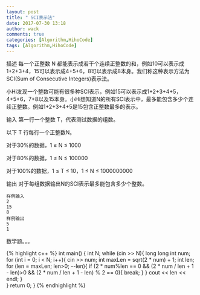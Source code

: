 ```yaml
---
layout: post
title: " SCI表示法"
date: 2017-07-30 13:18
author: wack
comments: true
categories: [Algorithm,HihoCode]
tags: [Algorithm,HihoCode]
---
```


描述
每一个正整数 N 都能表示成若干个连续正整数的和，例如10可以表示成1+2+3+4，15可以表示成4+5+6，8可以表示成8本身。我们称这种表示方法为SCI(Sum of Consecutive Integers)表示法。  

小Hi发现一个整数可能有很多种SCI表示，例如15可以表示成1+2+3+4+5，4+5+6，7+8以及15本身。小Hi想知道N的所有SCI表示中，最多能包含多少个连续正整数。例如1+2+3+4+5是15包含正整数最多的表示。

输入
第一行一个整数 T，代表测试数据的组数。  

以下 T 行每行一个正整数N。  

对于30%的数据，1 ≤ N ≤ 1000  

对于80%的数据，1 ≤ N ≤ 100000  

对于100%的数据，1 ≤ T ≤ 10，1 ≤ N ≤ 1000000000

输出
对于每组数据输出N的SCI表示最多能包含多少个整数。

	样例输入
	2  
	15  
	8
	样例输出
	5
	1

数学题。。。

{% highlight c++ %}
int main()
{
	int N;
	while (cin >> N){
		long long int num;
		for (int i = 0; i < N; i++){
			cin >> num;
			int maxLen = sqrt(2 * num) + 1;
			int len;
			for (len = maxLen; len>0; --len){
				if (2 * num%len == 0 && (2 * num / len + 1 - len)>0 && (2 * num / len + 1 - len) % 2 == 0){
					break;
				}
			}
			cout << len << endl;
		}		
	}
	return 0;
}
{% endhighlight %}